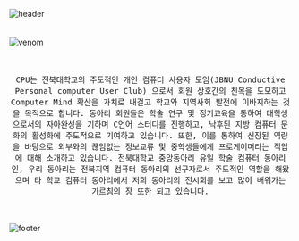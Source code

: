 
![header](https://capsule-render.vercel.app/api?type=waving&color=457D58&height=200&fontSize=90&fontColor=ffffff)
<br/>
<br/>
<br/>
![venom](https://capsule-render.vercel.app/api?type=venom&height=200&text=JBNU%20CPU&fontSize=70&color=0:457D58,100:588beb&stroke=457D58)
<br/>
<br/>
<br/>
<p align="center">
  <samp> CPU는 전북대학교의 주도적인 개인 컴퓨터 사용자 모임(JBNU Conductive Personal computer User Club) 으로서 회원 상호간의 친목을 도모하고 Computer Mind 확산을 가치로 내걸고 학교와 지역사회 발전에 이바지하는 것을 목적으로 합니다. 동아리 회원들은 학술 연구 및 정기교육을 통하여 대학생으로서의 자아완성을 기하며 C언어 스터디를 진행하고, 낙후된 지방 컴퓨터 문화의 활성화에 주도적으로 기여하고 있습니다. 또한, 이를 통하여 신장된 역량을 바탕으로 외부와의 끊임없는 정보교류 및 중학생들에게 프로게이머라는 직업에 대해 소개하고 있습니다. 전북대학교 중앙동아리 유일 학술 컴퓨터 동아리인, 우리 동아리는 전북지역 컴퓨터 동아리의 선구자로서 주도적인 역할을 해왔으며 타 학교 컴퓨터 동아리에서 저희 동아리의 전시회를 보고 많이 배워가는 가르침의 장 또한 되고 있습니다.
  </samp>
<br/>
<br/>  
<br/>  


![footer](https://capsule-render.vercel.app/api?section=footer&type=waving&color=457D58)
